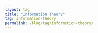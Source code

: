 ```yaml
---
layout: tag
title: "Information Theory"
tag: information-theory
permalink: /blog/tag/information-theory/
---
```


